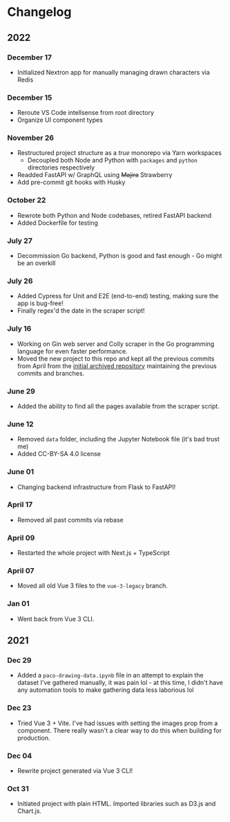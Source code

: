 # Changelog

## 2022

### December 17
- Initialized Nextron app for manually managing drawn characters via Redis

### December 15
- Reroute VS Code intellsense from root directory
- Organize UI component types

### November 26

- Restructured project structure as a _true_ monorepo via Yarn workspaces
  - Decoupled both Node and Python with `packages` and `python` directories
    respectively
- Readded FastAPI w/ GraphQL using ~~Majira~~ Strawberry
- Add pre-commit git hooks with Husky

### October 22

- Rewrote both Python and Node codebases, retired FastAPI backend
- Added Dockerfile for testing

### July 27

- Decommission Go backend, Python is good and fast enough - Go might be
  an overkill

### July 26

- Added Cypress for Unit and E2E (end-to-end) testing, making sure the app
  is bug-free!
- Finally regex'd the date in the scraper script!

### July 16

- Working on Gin web server and Colly scraper in the Go programming language
  for even faster performance.
- Moved the new project to this repo and kept all the previous commits from
  April from the [initial archived repository](https://github.com/skepfusky/pandapaco-drawing-stats-old)
  maintaining the previous commits and branches.

### June 29

- Added the ability to find all the pages available from the scraper script.

### June 12

- Removed `data` folder, including the Jupyter Notebook file (it's bad trust
  me)
- Added CC-BY-SA 4.0 license

### June 01

- Changing backend infrastructure from Flask to FastAPI!

### April 17

- Removed all past commits via rebase

### April 09

- Restarted the whole project with Next.js + TypeScript

### April 07

- Moved all old Vue 3 files to the `vue-3-legacy` branch.

### Jan 01

- Went back from Vue 3 CLI.

## 2021

### Dec 29

- Added a `paco-drawing-data.ipynb` file in an attempt to explain the dataset
  I've gathered manually, it was pain lol - at this time, I didn't have any
  automation tools to make gathering data less laborious lol

### Dec 23

- Tried Vue 3 + Vite. I've had issues with setting the images prop from
  a component. There really wasn't a clear way to do this when building
  for production.

### Dec 04

- Rewrite project generated via Vue 3 CLI!

### Oct 31

- Initiated project with plain HTML. Imported libraries such as D3.js and Chart.js.
